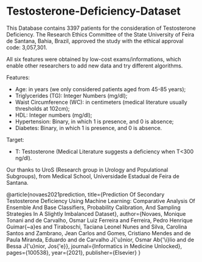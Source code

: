 # Testosterone-Deficiency-Dataset

This Database contains 3397 patients for the consideration of Testosterone Deficiency.
The Research Ethics Committee of the State University of Feira de Santana, Bahia, Brazil, approved the study with the ethical approval code: 3,057,301.

All six features were obtained by low-cost exams/informations, which enable other researchers to add new data and try different algorithms.

Features:
- Age: in years (we only considered patients aged from 45-85 years);
- Triglycerides (TG): Integer Numbers (mg/dl);
- Waist Circumference (WC): in centimeters (medical literature usually thresholds at 102cm);
- HDL: Integer numbers (mg/dl);
- Hypertension: Binary, in which 1 is presence, and 0 is absence;
- Diabetes: Binary, in which 1 is presence, and 0 is absence.

Target:
- T: Testosterone (Medical Literature suggests a deficiency when T<300 ng/dl).

Our thanks to UroS (Research group in Urology and Populational Subgroups), from Medical School, Universidade Estadual de Feira de Santana.

@article{novaes2021prediction,
  title={Prediction Of Secondary Testosterone Deficiency Using Machine Learning: Comparative Analysis Of Ensemble And Base Classifiers, Probability Calibration, And Sampling Strategies In A Slightly Imbalanced Dataset},
  author={Novaes, Monique Tonani and de Carvalho, Osmar Luiz Ferreira and Ferreira, Pedro Henrique Guimar{\~a}es and Tiraboschi, Taciana Leonel Nunes and Silva, Carolina Santos and Zambrano, Jean Carlos and Gomes, Cristiano Mendes and de Paula Miranda, Eduardo and de Carvalho J{\'u}nior, Osmar Ab{\'\i}lio and de Bessa J{\'u}nior, Jos{\'e}},
  journal={Informatics in Medicine Unlocked},
  pages={100538},
  year={2021},
  publisher={Elsevier}
}
